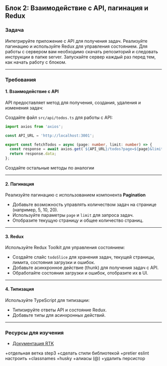  ## Блок 2: Взаимодействие с API, пагинация и Redux

 ### Задача
 Интегрируйте приложение с API для получения задач. Реализуйте пагинацию и используйте Redux для управления состоянием.
  Для работы с сервером вам необходимо скачать репозиторий и следовать инструкции в папке server. Запускайте сервер каждый раз перед тем, как начать работу с блоком.

 ---

 ### Требования

 #### 1. **Взаимодействие с API**
 API предоставляет метод для получения, создания, удаления и изменения задач:

 Создайте файл `src/api/todos.ts` для работы с API:
 ```ts
 import axios from 'axios';

 const API_URL = 'http://localhost:3001';

 export const fetchTodos = async (page: number, limit: number) => {
   const response = await axios.get(`${API_URL}/todos?page=${page}&limit=${limit}`);
   return response.data;
 };
 ```

 Создайте остальные методы по аналогии

 ---

 #### 2. **Пагинация**
 Реализуйте пагинацию с использованием компонента **Pagination**
 - Добавьте возможность управлять количеством задач на странице (например, 5, 10, 20).
 - Используйте параметры `page` и `limit` для запроса задач.
 - Отобразите текущую страницу и общее количество страниц.

 ---

 #### 3. **Redux**
 Используйте Redux Toolkit для управления состоянием:
 - Создайте слайс `todoSlice` для хранения задач, текущей страницы, лимита, состояния загрузки и ошибок.
 - Добавьте асинхронное действие (thunk) для получения задач с API.
 - Обработайте состояния загрузки и ошибок, отобразите их в UI.

 ---

 #### 4. **Типизация**
 Используйте TypeScript для типизации:
 - Типизируйте ответы API и состояние Redux.
 - Добавьте типы для асинхронных действий.

 ---

 ### Ресурсы для изучения
 - [Документация RTK](https://redux-toolkit.js.org/)

+отдельная ветка step3
+сделать стили библиотекой
+pretier eslint настроить
+classnames
+husky
+алиасы (@)
+удалить персистор
